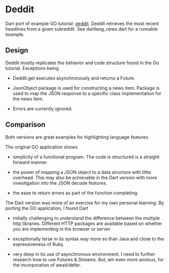 # Deddit

Dart port of example GO tutorial: [geddit](https://github.com/nf/reddit). Deddit retrieves the most recent headlines from a given subreddit. See dartlang_news.dart for a runnable example.

## Design
Deddit mostly replicates the behavior and code structure found in the Go tutorial. Exceptions being

* Deddit.get executes asynchronously and returns a Future.

* JsonObject package is used for constructing a news item. Package is used to map the JSON response to a specific class implementation for the news item.

* Errors are currently ignored.

## Comparison
Both versions are great examples for highlighting language features. 

The original GO application shows

* simplicity of a functional program. The code is structured is a straight forward manner.

* the power of mapping a JSON object to a data structure with little overhead. This may also be achievable in the Dart version with more investigation into the JSON decode features.

* the ease to return errors as part of the function completing.

The Dart version was more of an exercise for my own personal learning. By porting the GO application, I found Dart

* initially challenging to understand the difference between the multiple http libraries. Different HTTP packages are available based on whether you are implementing in the browser or server.

* exceptionally terse in its syntax way more so than Java and close to the expressiveness of Ruby.

* very deep in its use of asynchronous environment. I need to further research how to use Futures & Streams. But, am even more anxious, for the incorporation of await/defer.


